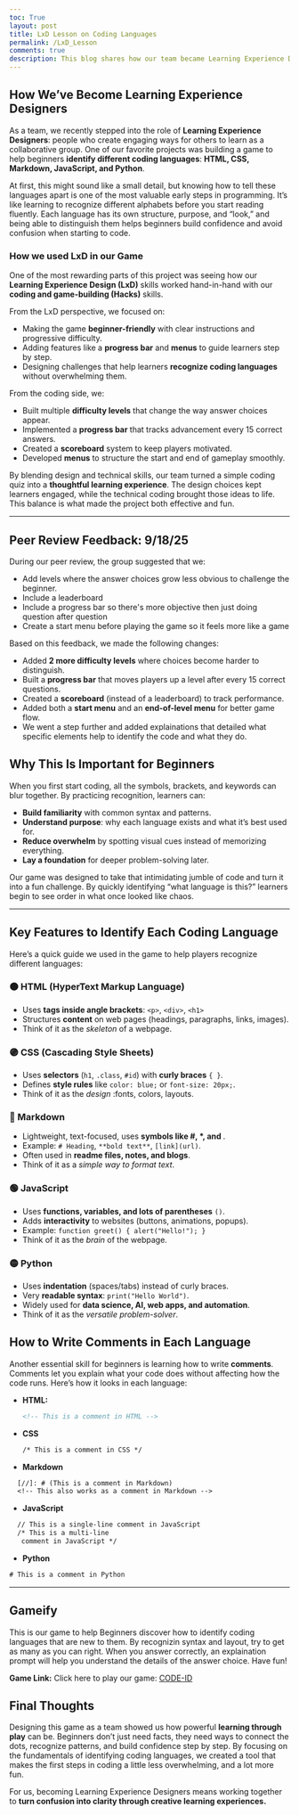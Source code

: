 ```yaml
---
toc: True
layout: post
title: LxD Lesson on Coding Languages
permalink: /LxD_Lesson
comments: true
description: This blog shares how our team became Learning Experience Designers by creating a beginner-friendly coding game.
---
```


## How We’ve Become Learning Experience Designers  

As a team, we recently stepped into the role of **Learning Experience Designers**: people who create engaging ways for others to learn as a collaborative group. One of our favorite projects was building a game to help beginners **identify different coding languages**: **HTML, CSS, Markdown, JavaScript, and Python**.  

At first, this might sound like a small detail, but knowing how to tell these languages apart is one of the most valuable early steps in programming. It’s like learning to recognize different alphabets before you start reading fluently. Each language has its own structure, purpose, and “look,” and being able to distinguish them helps beginners build confidence and avoid confusion when starting to code.

### How we used LxD in our Game
One of the most rewarding parts of this project was seeing how our **Learning Experience Design (LxD)** skills worked hand-in-hand with our **coding and game-building (Hacks)** skills.  

From the LxD perspective, we focused on:  
- Making the game **beginner-friendly** with clear instructions and progressive difficulty.  
- Adding features like a **progress bar** and **menus** to guide learners step by step.  
- Designing challenges that help learners **recognize coding languages** without overwhelming them.  

From the coding side, we:  
- Built multiple **difficulty levels** that change the way answer choices appear.  
- Implemented a **progress bar** that tracks advancement every 15 correct answers.  
- Created a **scoreboard** system to keep players motivated.  
- Developed **menus** to structure the start and end of gameplay smoothly.  

By blending design and technical skills, our team turned a simple coding quiz into a **thoughtful learning experience**. The design choices kept learners engaged, while the technical coding brought those ideas to life. This balance is what made the project both effective and fun.  

---
## Peer Review Feedback: 9/18/25

During our peer review, the group suggested that we:  
- Add levels where the answer choices grow less obvious to challenge the beginner.  
- Include a leaderboard 
- Include a progress bar so there's more objective then just doing question after question 
- Create a start menu before playing the game so it feels more like a game

Based on this feedback, we made the following changes:  
- Added **2 more difficulty levels** where choices become harder to distinguish.  
- Built a **progress bar** that moves players up a level after every 15 correct questions.  
- Created a **scoreboard** (instead of a leaderboard) to track performance.  
- Added both a **start menu** and an **end-of-level menu** for better game flow.  
- We went a step further and added explainations that detailed what specific elements help to identify the code and what they do.

## Why This Is Important for Beginners  

When you first start coding, all the symbols, brackets, and keywords can blur together. By practicing recognition, learners can:  

- **Build familiarity** with common syntax and patterns.  
- **Understand purpose**: why each language exists and what it’s best used for.  
- **Reduce overwhelm** by spotting visual cues instead of memorizing everything.  
- **Lay a foundation** for deeper problem-solving later.  

Our game was designed to take that intimidating jumble of code and turn it into a fun challenge. By quickly identifying “what language is this?” learners begin to see order in what once looked like chaos.  

---

## Key Features to Identify Each Coding Language  

Here’s a quick guide we used in the game to help players recognize different languages:  

### 🟠 HTML (HyperText Markup Language)  
- Uses **tags inside angle brackets**: `<p>`, `<div>`, `<h1>`  
- Structures **content** on web pages (headings, paragraphs, links, images).  
- Think of it as the *skeleton* of a webpage.  

### 🟣 CSS (Cascading Style Sheets)  
- Uses **selectors** (`h1`, `.class`, `#id`) with **curly braces** `{ }`.  
- Defines **style rules** like `color: blue;` or `font-size: 20px;`.  
- Think of it as the *design* :fonts, colors, layouts.  

### 🔵 Markdown  
- Lightweight, text-focused, uses **symbols like #, *, and []()**.  
- Example: `# Heading`, `**bold text**`, `[link](url)`.  
- Often used in **readme files, notes, and blogs**.  
- Think of it as a *simple way to format text*.  

### 🟢 JavaScript  
- Uses **functions, variables, and lots of parentheses** `()`.  
- Adds **interactivity** to websites (buttons, animations, popups).  
- Example: `function greet() { alert("Hello!"); }`  
- Think of it as the *brain* of the webpage.  

### 🟡 Python  
- Uses **indentation** (spaces/tabs) instead of curly braces.  
- Very **readable syntax**: `print("Hello World")`.  
- Widely used for **data science, AI, web apps, and automation**.  
- Think of it as the *versatile problem-solver*.

## How to Write Comments in Each Language  

Another essential skill for beginners is learning how to write **comments**. Comments let you explain what your code does without affecting how the code runs. Here’s how it looks in each language:  

- **HTML:**  

  ```html
  <!-- This is a comment in HTML -->
  ```

- **CSS**
  ```diff
  /* This is a comment in CSS */
  ```

- **Markdown**
```diff
  [//]: # (This is a comment in Markdown)
  <!-- This also works as a comment in Markdown -->
```
- **JavaScript**
```diff 
  // This is a single-line comment in JavaScript
  /* This is a multi-line 
   comment in JavaScript */
```
- **Python**
```diff
# This is a comment in Python
```
---

## Gameify

This is our game to help Beginners discover how to identify coding languages that are new to them. By recognizin syntax and layout, try to get as many as you can right. When you answer correctly, an explaination prompt will help you understand the details of the answer choice. Have fun!

**Game Link:** 
Click here to play our game: [CODE-ID ](https://krishvisv.github.io/teamstudent/CodeID)

## Final Thoughts  

Designing this game as a team showed us how powerful **learning through play** can be. Beginners don’t just need facts, they need ways to connect the dots, recognize patterns, and build confidence step by step. By focusing on the fundamentals of identifying coding languages, we created a tool that makes the first steps in coding a little less overwhelming, and a lot more fun.  

For us, becoming Learning Experience Designers means working together to **turn confusion into clarity through creative learning experiences.**  
